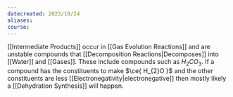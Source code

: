 ```yaml
---
datecreated: 2023/10/24
aliases: 
course:
---
```

[[Intermediate Products]] occur in [[Gas Evolution Reactions]] and are unstable compounds that [[Decomposition Reactions|Decomposes]] into [[Water]] and [[Gases]]. These include compounds such as $H_{2}CO_{3}$. If a compound has the constituents to make $\ce{ H_{2}O }$ and the other constituents are less [[Electronegativity|electronegative]] then mostly likely a [[Dehydration Synthesis]] will happen. 
